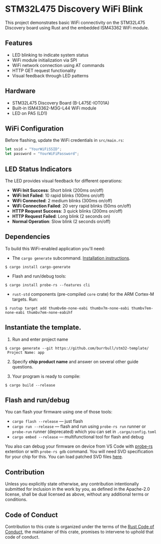 # STM32L475 Discovery WiFi Blink

This project demonstrates basic WiFi connectivity on the STM32L475 Discovery board using Rust and the embedded ISM43362 WiFi module.

## Features

- LED blinking to indicate system status
- WiFi module initialization via SPI
- WiFi network connection using AT commands
- HTTP GET request functionality
- Visual feedback through LED patterns

## Hardware

- STM32L475 Discovery Board (B-L475E-IOT01A)
- Built-in ISM43362-M3G-L44 WiFi module
- LED on PA5 (LD1)

## WiFi Configuration

Before flashing, update the WiFi credentials in `src/main.rs`:

```rust
let ssid = "YourWiFiSSID";
let password = "YourWiFiPassword";
```

## LED Status Indicators

The LED provides visual feedback for different operations:

- **WiFi Init Success**: Short blink (200ms on/off)
- **WiFi Init Failed**: 10 rapid blinks (100ms on/off)
- **WiFi Connected**: 2 medium blinks (300ms on/off)
- **WiFi Connection Failed**: 20 very rapid blinks (50ms on/off)
- **HTTP Request Success**: 3 quick blinks (200ms on/off)
- **HTTP Request Failed**: Long blink (2 seconds on)
- **Normal Operation**: Slow blink (2 seconds on/off)

## Dependencies

To build this WiFi-enabled application you'll need:

- The `cargo generate` subcommand. [Installation
  instructions](https://github.com/cargo-generate/cargo-generate#installation).
``` console
$ cargo install cargo-generate
```

- Flash and run/debug tools:
``` console
$ cargo install probe-rs --features cli
```

- `rust-std` components (pre-compiled `core` crate) for the ARM Cortex-M
  targets. Run:
  
``` console
$ rustup target add thumbv6m-none-eabi thumbv7m-none-eabi thumbv7em-none-eabi thumbv7em-none-eabihf
```

## Instantiate the template.

1. Run and enter project name
``` console
$ cargo generate --git https://github.com/burrbull/stm32-template/
 Project Name: app
```

2. Specify **chip product name** and answer on several other guide questions.

3. Your program is ready to compile:
``` console
$ cargo build --release
```

## Flash and run/debug

You can flash your firmware using one of those tools:

- `cargo flash --release` — just flash
- `cargo run --release` — flash and run using `probe-rs run` runner or `probe-run` runner (deprecated) which you can set in `.cargo/config.toml`
- `cargo embed --release` — multifunctional tool for flash and debug

You also can debug your firmware on device from VS Code with [probe-rs](https://probe.rs/docs/tools/vscode/) extention or with `probe-rs gdb` command.
You will need SVD specification for your chip for this. You can load patched SVD files [here](https://stm32-rs.github.io/stm32-rs/).

## Contribution

Unless you explicitly state otherwise, any contribution intentionally submitted
for inclusion in the work by you, as defined in the Apache-2.0 license, shall be
dual licensed as above, without any additional terms or conditions.

## Code of Conduct

Contribution to this crate is organized under the terms of the [Rust Code of
Conduct][CoC], the maintainer of this crate, promises
to intervene to uphold that code of conduct.

[CoC]: https://www.rust-lang.org/policies/code-of-conduct

